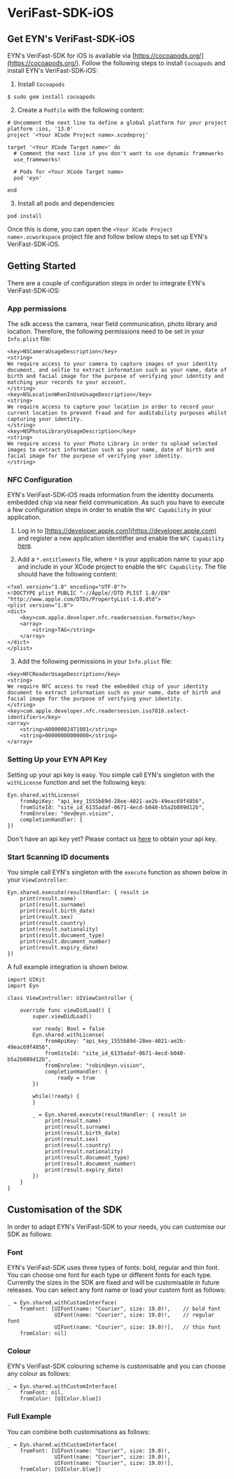 
VeriFast-SDK-iOS
==

## Get EYN's VeriFast-SDK-iOS

EYN's VeriFast-SDK for iOS is available via [https://cocoapods.org/](https://cocoapods.org/). Follow the following steps to install `Cocoapods` and install EYN's VeriFast-SDK-iOS:

1. Install `Cocoapods` 
```
$ sudo gem install cocoapods
```
2. Create a `Podfile` with the following content:

```
# Uncomment the next line to define a global platform for your project
platform :ios, '13.0'
project '<Your XCode Project name>.xcodeproj'

target '<Your XCode Target name>' do
  # Comment the next line if you don't want to use dynamic frameworks
  use_frameworks!

  # Pods for <Your XCode Target name>
  pod 'eyn'

end
```
3. Install all pods and dependencies

```
pod install
```

Once this is done, you can open the `<Your XCode Project name>.xcworkspace` project file and follow below steps to set up EYN's VeriFast-SDK-iOS.

## Getting Started
There are a couple of configuration steps in order to integrate EYN's VeriFast-SDK-iOS:

### App permissions
The sdk access the camera, near field communication, photo library and location. Therefore, the following permissions need to be set in your `Info.plist` file:

```
<key>NSCameraUsageDescription</key>
<string>
We require access to your camera to capture images of your identity document, and selfie to extract information such as your name, date of birth and facial image for the purpose of verifying your identity and matching your records to your account.
</string>
<key>NSLocationWhenInUseUsageDescription</key>
<string>
We require access to capture your location in order to record your current location to prevent fraud and for auditability purposes whilst capturing your identity.
</string>
<key>NSPhotoLibraryUsageDescription</key>
<string>
We require access to your Photo Library in order to upload selected images to extract information such as your name, date of birth and facial image for the purpose of verifying your identity.
</string>
```

### NFC Configuration

EYN's VeriFast-SDK-iOS reads information from the identity documents embedded chip via near field communication. As such you have to execute a few configuration steps in order to enable the `NFC Capability` in your application.

1. Log in to [https://developer.apple.com](https://developer.apple.com) and register a new application identitfier and enable the `NFC Capability` [here](https://developer.apple.com/account/resources/identifiers/list).

2. Add a `*.entitlements` file, where `*` is your application name to your app and include in your XCode project to enable the `NFC Capability`. The file should have the following content:

```
<?xml version="1.0" encoding="UTF-8"?>
<!DOCTYPE plist PUBLIC "-//Apple//DTD PLIST 1.0//EN" "http://www.apple.com/DTDs/PropertyList-1.0.dtd">
<plist version="1.0">
<dict>
    <key>com.apple.developer.nfc.readersession.formats</key>
    <array>
        <string>TAG</string>
    </array>
</dict>
</plist>
```

3. Add the following permissions in your `Info.plist` file:
```
<key>NFCReaderUsageDescription</key>
<string>
We require NFC access to read the embedded chip of your identity document to extract information such as your name, date of birth and facial image for the purpose of verifying your identity.
</string>
<key>com.apple.developer.nfc.readersession.iso7816.select-identifiers</key>
<array>
    <string>A0000002471001</string>
    <string>00000000000000</string>
</array>
```

### Setting Up your EYN API Key

Setting up your api key is easy. You simple call EYN's singleton with the `withLicense` function and set the following keys:

```
Eyn.shared.withLicense(
    fromApiKey: "api_key_1555b89d-28ee-4021-ae2b-49eac69f4856",
    fromSiteId: "site_id_6135adaf-0671-4ecd-b040-b5a2b089d12b",
    fromEnrolee: "dev@eyn.vision",
    completionHandler: {
})
```

Don't have an api key yet? Please contact us <a href="mailto:contact@eyn.vision">here</a> to obtain your api key.


### Start Scanning ID documents

You simple call EYN's singleton with the `execute` function as shown below in your `ViewController`:

```
Eyn.shared.execute(resultHandler: { result in
    print(result.name)
    print(result.surname)
    print(result.birth_date)
    print(result.sex)
    print(result.country)
    print(result.nationality)
    print(result.document_type)
    print(result.document_number)
    print(result.expiry_date)
})
```

A full example integration is shown below. 

```
import UIKit
import Eyn

class ViewController: UIViewController {
    
    override func viewDidLoad() {
        super.viewDidLoad()
        
        var ready: Bool = false
        Eyn.shared.withLicense(
            fromApiKey: "api_key_1555b89d-28ee-4021-ae2b-49eac69f4856",
            fromSiteId: "site_id_6135adaf-0671-4ecd-b040-b5a2b089d12b",
            fromEnrolee: "robin@eyn.vision",
            completionHandler: {
                ready = true
        })
        
        while(!ready) {
        }
        
        _ = Eyn.shared.execute(resultHandler: { result in
            print(result.name)
            print(result.surname)
            print(result.birth_date)
            print(result.sex)
            print(result.country)
            print(result.nationality)
            print(result.document_type)
            print(result.document_number)
            print(result.expiry_date)
        })
    }
}
```

## Customisation of the SDK

In order to adapt EYN's VeriFast-SDK to your needs, you can customise our SDK as follows:

### Font

EYN's VeriFast-SDK uses three types of fonts: bold, regular and thin font. You can choose one font for each type or different fonts for each type. Currently the sizes in the SDK are fixed and will be customisable in future releases. You can select any font name or load your custom font as follows:

```
_ = Eyn.shared.withCustomInterface(
    fromFont: [UIFont(name: "Courier", size: 19.0)!,    // bold font
               UIFont(name: "Courier", size: 19.0)!,    // regular font
               UIFont(name: "Courier", size: 19.0)!],   // thin font
    fromColor: nil)
```

### Colour 

EYN's VeriFast-SDK colouring scheme is customisable and you can choose any colour as follows:

```
_ = Eyn.shared.withCustomInterface(
    fromFont: nil,
    fromColor: [UIColor.blue])
```

### Full Example

You can combine both customisations as follows:

```
_ = Eyn.shared.withCustomInterface(
    fromFont: [UIFont(name: "Courier", size: 19.0)!,
               UIFont(name: "Courier", size: 19.0)!,
               UIFont(name: "Courier", size: 19.0)!],
    fromColor: [UIColor.blue])
```
